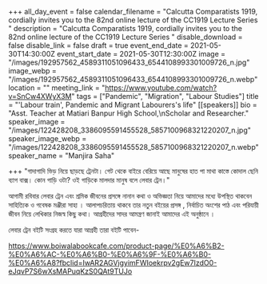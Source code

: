 +++
all_day_event = false
calendar_filename = "Calcutta Comparatists 1919, cordially invites you to the 82nd online lecture of the CC1919 Lecture Series "
description = "Calcutta Comparatists 1919, cordially invites you to the 82nd online lecture of the CC1919 Lecture Series "
disable_download = false
disable_link = false
draft = true
event_end_date = 2021-05-30T14:30:00Z
event_start_date = 2021-05-30T12:30:00Z
image = "/images/192957562_4589311051096433_6544108993301009726_n.jpg"
image_webp = "/images/192957562_4589311051096433_6544108993301009726_n.webp"
location = ""
meeting_link = "https://www.youtube.com/watch?v=SnCw4XWyX3M"
tags = ["Pandemic", "Migration", "Labour Studies"]
title = "'Labour train', Pandemic and Migrant Labourers's life"
[[speakers]]
bio = "Asst. Teacher at Matiari Banpur High School,\nScholar and Researcher."
speaker_image = "/images/122428208_3386095591455528_5857100968321220207_n.jpg"
speaker_image_webp = "/images/122428208_3386095591455528_5857100968321220207_n.webp"
speaker_name = "Manjira Saha"

+++
"গাদাগাদি ভিড় নিয়ে ছাড়ছে ট্রেনটা। গেট থেকে বাইরে বেরিয়ে আছে মানুষের হাত পা মাথা কাস্তে কোদাল ছেনি ব্যাগ বাক্স। কোন গাড়ি ওটা? ওই গাড়িকে মালদার মানুষ বলে লেবার ট্রেন।"

আগামী রবিবার লেবার ট্রেন এবং শ্রমিক জীবনের প্রসঙ্গে নানান কথা ও অভিজ্ঞতা নিয়ে আমাদের মধ্যে উপস্থিত থাকবেন সাহিত্যিক ও গবেষক মঞ্জীরা সাহা । আলাপচরিতায় থাকবে তার নতুন বইয়ের প্রসঙ্গ , নির্বাচিত অংশের পাঠ এবং পরিযায়ী জীবন নিয়ে লেখিকার নিজস্ব কিছু কথা। আগ্রহীদের সাদর আমন্ত্রণ জানাই আমাদের এই অনুষ্ঠানে ।

লেবার ট্রেন বইটি সংগ্রহ করতে যারা আগ্রহী তারা বইটি পাবেন-

https://www.boiwalabookcafe.com/product-page/%E0%A6%B2-%E0%A6%AC-%E0%A6%B0-%E0%A6%9F-%E0%A6%B0-%E0%A6%A8?fbclid=IwAR2AGVjgyimFWIoekrpv2gEw7IzdO0-eJqvP7S6wXsMAPuqKzS0QAt9TUJo